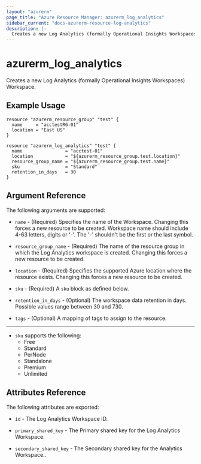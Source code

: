 ```yaml
---
layout: "azurerm"
page_title: "Azure Resource Manager: azurerm_log_analytics"
sidebar_current: "docs-azurerm-resource-log-analytics"
description: |-
  Creates a new Log Analytics (formally Operational Insights Workspaces) Workspace.
---
```


# azurerm\_log\_analytics

Creates a new Log Analytics (formally Operational Insights Workspaces) Workspace.

## Example Usage

```hcl
resource "azurerm_resource_group" "test" {
  name     = "acctestRG-01"
  location = "East US"
}

resource "azurerm_log_analytics" "test" {
  name                = "acctest-01"
  location            = "${azurerm_resource_group.test.location}"
  resource_group_name = "${azurerm_resource_group.test.name}"
  sku                 = "Standard"
  retention_in_days   = 30
}
```

## Argument Reference

The following arguments are supported:

* `name` - (Required) Specifies the name of the Workspace. Changing this forces a new resource to be created. Workspace name should include 4-63 letters, digits or '-'. The '-' shouldn't be the first or the last symbol.

* `resource_group_name` - (Required) The name of the resource group in which the Log Analytics workspace is created. Changing this forces a new resource to be created.

* `location` - (Required) Specifies the supported Azure location where the resource exists. Changing this forces a new resource to be created.

* `sku` - (Required) A `sku` block as defined below.

* `retention_in_days` - (Optional) The workspace data retention in days. Possible values range between 30 and 730.

* `tags` - (Optional) A mapping of tags to assign to the resource.

---

* `sku` supports the following:
  * Free
  * Standard
  * PerNode
  * Standalone
  * Premium
  * Unlimited

## Attributes Reference

The following attributes are exported:

* `id` - The Log Analytics Workspace ID.

* `primary_shared_key` - The Primary shared key for the Log Analytics Workspace.

* `secondary_shared_key` - The Secondary shared key for the Analytics Workspace..